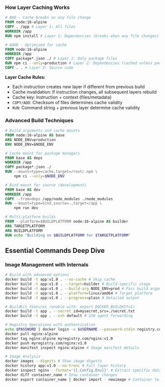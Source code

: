 ### How Layer Caching Works

```dockerfile
# BAD - Cache breaks on any file change
FROM node:16-alpine
COPY . /app # Layer 1: All files
WORKDIR /app
RUN npm install # Layer 2: Dependencies (breaks when any file changes)

# GOOD - Optimized for cache
FROM node:16-alpine
WORKDIR /app
COPY package*.json ./ # Layer 1: Only package files
RUN npm ci --only=production # Layer 2: Dependencies (cached unless package.json changes)
COPY . . # Layer 3: Source code
```

**Layer Cache Rules:**

- Each instruction creates new layer if different from previous build
- Cache invalidation: If instruction changes, all subsequent layers rebuild
- Cache key: Instruction + context (files/metadata)
- `COPY/ADD`: Checksum of files determines cache validity
- `RUN`: Command string + previous layer determine cache validity
  
### Advanced Build Techniques

```dockerfile
# Build arguments and cache mounts
FROM node:16-alpine AS base
ARG NODE_ENV=production
ENV NODE_ENV=$NODE_ENV

# Cache mount for package managers
FROM base AS deps
WORKDIR /app
COPY package*.json ./
RUN --mount=type=cache,target=/root/.npm \
    npm ci --only=$NODE_ENV

# Bind mount for source (development)
FROM base AS dev
WORKDIR /app
COPY --from=deps /app/node_modules ./node_modules
RUN --mount=type=bind,source=.,target=/app \
    npm run dev

# Multi-platform builds
FROM --platform=$BUILDPLATFORM node:16-alpine AS builder
ARG TARGETPLATFORM
ARG BUILDPLATFORM
RUN echo "Building on $BUILDPLATFORM for $TARGETPLATFORM"
```

## Essential Commands Deep Dive

### Image Management with Internals

```bash
# Build with advanced options
docker build -t app:v1.0 . --no-cache # Skip cache
docker build -t app:v1.0 . --target=builder # Build specific stage
docker build -t app:v1.0 . --build-arg NODE_ENV=prod # Pass build arguments
docker build -t app:v1.0 . --platform=linux/amd64 # Target platform
docker build -t app:v1.0 . --progress=plain # Detailed output

# BuildKit features (enable with: export DOCKER_BUILDKIT=1)
docker build -t app . --secret id=mysecret,src=./secret.txt
docker build -t app . --ssh default # SSH agent forwarding

# Registry Operations with authentication
echo $PASSWORD | docker login -u $USERNAME --password-stdin registry.com
docker pull nginx:alpine
docker tag nginx:alpine myregistry.com/nginx:v1.0
docker push myregistry.com/nginx:v1.0
docker manifest inspect nginx:alpine # Image manifest details

# Image Analysis
docker images --digests # Show image digests
docker history app:v1.0 --no-trunc # Full layer history
docker inspect nginx --format='{{.Config.Env}}' # Extract specific data
docker diff container_name # Show container changes
docker export container_name | docker import - newimage # Container to image
```
